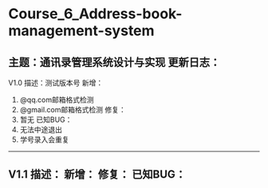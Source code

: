 ﻿# Course_6_Address-book-management-system
主题：通讯录管理系统设计与实现
更新日志：
----------------------------------------------------------------------
V1.0
描述：测试版本号
新增：
1. @qq.com邮箱格式检测
2. @gmail.com邮箱格式检测
修复：
0. 暂无
已知BUG：
1. 无法中途退出
2. 学号录入会重复
----------------------------------------------------------------------
V1.1
描述：
新增：
修复：
已知BUG：
----------------------------------------------------------------------
